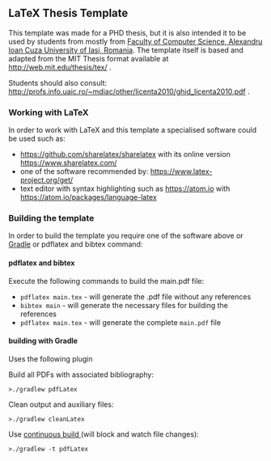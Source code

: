 ## LaTeX Thesis Template

This template was made for a PHD thesis, but it is also intended it to be used by students from mostly from [Faculty of Computer Science, Alexandru Ioan Cuza University of Iasi, Romania](www.info.uaic.ro).
The template itself is based and adapted from the MIT Thesis format available at http://web.mit.edu/thesis/tex/ .

Students should also consult: http://profs.info.uaic.ro/~mdiac/other/licenta2010/ghid_licenta2010.pdf .

### Working with LaTeX

In order to work with LaTeX and this template a specialised software could be used such as:
* https://github.com/sharelatex/sharelatex with its online version https://www.sharelatex.com/
* one of the software recommended by: https://www.latex-project.org/get/
* text editor with syntax highlighting such as https://atom.io with https://atom.io/packages/language-latex

### Building the template

In order to build the template you require one of the software above or [Gradle](https://gradle.org/) or pdflatex and bibtex command:

#### pdflatex and bibtex

Execute the following commands to build the main.pdf file:
* `pdflatex main.tex` - will generate the .pdf file without any references
* `bibtex main` - will generate the necessary files for building the references
* `pdflatex main.tex` - will generate the complete `main.pdf` file

#### building with Gradle

Uses the following plugin

Build all PDFs with associated bibliography:
```
>./gradlew pdfLatex
```

Clean output and auxiliary files:
```
>./gradlew cleanLatex
```

Use [continuous build ](https://docs.gradle.org/current/userguide/continuous_build.html) (will block and watch file changes):
```
>./gradlew -t pdfLatex
```
